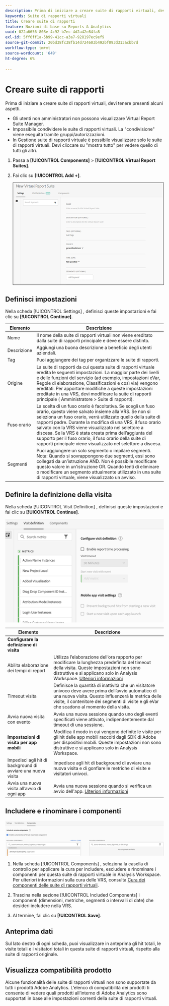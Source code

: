 ```yaml
---
description: Prima di iniziare a creare suite di rapporti virtuali, devi tenere presenti alcuni aspetti.
keywords: Suite di rapporti virtuali
title: Creare suite di rapporti
feature: Nozioni di base su Reports & Analytics
uuid: 022a6656-808e-4c92-b7ec-4d2a42e84fa8
exl-id: 5ff6ff1a-5b99-41cc-a3a7-928197ec9ef9
source-git-commit: 20bd38fc38fb14d724603b492bf093d313acbb7d
workflow-type: tm+mt
source-wordcount: '649'
ht-degree: 6%

---
```


# Creare suite di rapporti

Prima di iniziare a creare suite di rapporti virtuali, devi tenere presenti alcuni aspetti.

* Gli utenti non amministratori non possono visualizzare Virtual Report Suite Manager.
* Impossibile condividere le suite di rapporti virtuali. La &quot;condivisione&quot; viene eseguita tramite gruppi/autorizzazioni.
* In Gestione suite di rapporti virtuale è possibile visualizzare solo le suite di rapporti virtuali. Devi cliccare su &quot;mostra tutto&quot; per vedere quello di tutti gli altri.

1. Passa a **[!UICONTROL Components]** > **[!UICONTROL Virtual Report Suites]**.
1. Fai clic su **[!UICONTROL Add +]**.

   ![](assets/new_vrs.png)

## Definisci impostazioni

Nella scheda [!UICONTROL Settings] , definisci queste impostazioni e fai clic su **[!UICONTROL Continue]**.

| Elemento | Descrizione |
| --- |--- |
| Nome | Il nome della suite di rapporti virtuali non viene ereditato dalla suite di rapporti principale e deve essere distinto. |
| Descrizione | Aggiungi una buona descrizione a beneficio degli utenti aziendali. |
| Tag | Puoi aggiungere dei tag per organizzare le suite di rapporti. |
| Origine | La suite di rapporti da cui questa suite di rapporti virtuale eredita le seguenti impostazioni. La maggior parte dei livelli e delle funzioni del servizio (ad esempio, impostazioni eVar, Regole di elaborazione, Classificazioni e così via) vengono ereditati. Per apportare modifiche a queste impostazioni ereditate in una VRS, devi modificare la suite di rapporti principale ( Amministratore > Suite di rapporti). |
| Fuso orario | La scelta di un fuso orario è facoltativa. Se scegli un fuso orario, questo viene salvato insieme alla VRS. Se non si seleziona un fuso orario, verrà utilizzato quello della suite di rapporti padre.  Durante la modifica di una VRS, il fuso orario salvato con la VRS viene visualizzato nel selettore a discesa. Se la VRS è stata creata prima dell’aggiunta del supporto per il fuso orario, il fuso orario della suite di rapporti principale viene visualizzato nel selettore a discesa. |
| Segmenti | Puoi aggiungere un solo segmento o impilare segmenti.   Nota:  Quando si sovrappongono due segmenti, essi sono collegati da un’istruzione AND. Non è possibile modificare questo valore in un&#39;istruzione OR. Quando tenti di eliminare o modificare un segmento attualmente utilizzato in una suite di rapporti virtuale, viene visualizzato un avviso. |

## Definire la definizione della visita

Nella scheda [!UICONTROL Visit Definition] , definisci queste impostazioni e fai clic su **[!UICONTROL Continue]**.

![](assets/visit-definition.png)

| Elemento | Descrizione |
| --- |--- |
| **Configurare la definizione di visita** |  |
| Abilita elaborazione dei tempi di report | Utilizza l’elaborazione dell’ora rapporto per modificare la lunghezza predefinita del timeout della visita. Queste impostazioni non sono distruttive e si applicano solo in Analysis Workspace. [Ulteriori informazioni](/help/components/vrs/vrs-report-time-processing.md) |
| Timeout visita | Definisce la quantità di inattività che un visitatore univoco deve avere prima dell’avvio automatico di una nuova visita. Questo influenzerà la metrica delle visite, il contenitore dei segmenti di visite e gli eVar che scadono al momento della visita. |
| Avvia nuova visita con evento | Avvia una nuova sessione quando uno degli eventi specificati viene attivato, indipendentemente dal timeout di una sessione. |
| **Impostazioni di visita per app mobili** | Modifica il modo in cui vengono definite le visite per gli hit delle app mobili raccolti dagli SDK di Adobe per dispositivi mobili. Queste impostazioni non sono distruttive e si applicano solo in Analysis Workspace. |
| Impedisci agli hit di background di avviare una nuova visita | Impedisce agli hit di background di avviare una nuova visita e di gonfiare le metriche di visite e visitatori univoci. |
| Avvia una nuova visita all’avvio di ogni app | Avvia una nuova sessione quando si verifica un avvio dell&#39;app. [Ulteriori informazioni](/help/components/vrs/vrs-mobile-visit-processing.md) |

## Includere e rinominare i componenti

![](assets/components.png)

1. Nella scheda [!UICONTROL Components] , seleziona la casella di controllo per applicare la cura per includere, escludere e rinominare i componenti per questa suite di rapporti virtuale in Analysis Workspace.
Per ulteriori informazioni sulla cura delle VRS, consulta [Cura dei componenti delle suite di rapporti virtuali](https://experienceleague.adobe.com/docs/analytics/components/virtual-report-suites/vrs-components.html?lang=en#virtual-report-suites).

1. Trascina nella sezione [!UICONTROL Included Components] i componenti (dimensioni, metriche, segmenti o intervalli di date) che desideri includere nella VRS.

1. Al termine, fai clic su **[!UICONTROL Save]**.

## Anteprima dati

Sul lato destro di ogni scheda, puoi visualizzare in anteprima gli hit totali, le visite totali e i visitatori totali in questa suite di rapporti virtuali, rispetto alla suite di rapporti originale.

## Visualizza compatibilità prodotto

Alcune funzionalità delle suite di rapporti virtuali non sono supportate da tutti i prodotti Adobe Analytics. L’elenco di compatibilità dei prodotti ti consente di vedere quali prodotti all’interno di Adobe Analytics sono supportati in base alle impostazioni correnti della suite di rapporti virtuali.
